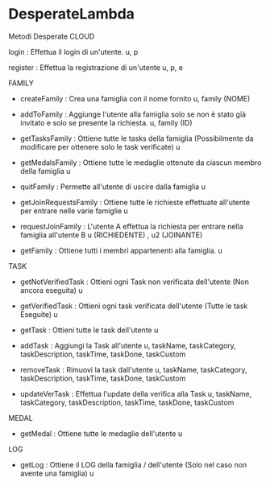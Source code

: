 # DesperateLambda
Metodi Desperate CLOUD

login : Effettua il login di un'utente.
u, p

register : Effettua la registrazione di un'utente
u, p, e


FAMILY
 - createFamily : Crea una famiglia con il nome fornito
    u, family (NOME)
    
 - addToFamily : Aggiunge l'utente alla famiglia solo se non è stato già invitato e solo se presente la richiesta.
    u, family  (ID)
    
 -  getTasksFamily : Ottiene tutte le tasks della famiglia (Possibilmente da modificare per ottenere solo le task verificate)
    u
 
 -  getMedalsFamily : Ottiene tutte le medaglie ottenute da ciascun membro della famiglia
    u
 
 -  quitFamily : Permette all'utente di uscire dalla famiglia
    u 
 
 -  getJoinRequestsFamily : Ottiene tutte le richieste effettuate all'utente per entrare nelle varie famiglie
    u
    
 -  requestJoinFamily : L'utente A effettua la richiesta per entrare nella famiglia all'utente B
    u (RICHIEDENTE) , u2 (JOINANTE)

 -  getFamily : Ottiene tutti i membri appartenenti alla famiglia.
    u
 
 
 TASK
  - getNotVerifiedTask : Ottieni ogni Task non verificata dell'utente (Non ancora eseguita)
    u
    
  - getVerifiedTask : Ottieni ogni task verificata dell'utente (Tutte le task Eseguite)
    u
    
  - getTask : Ottieni tutte le task dell'utente
    u
    
  - addTask : Aggiungi la Task all'utente
    u, taskName, taskCategory, taskDescription, taskTime, taskDone, taskCustom
    
  - removeTask : Rimuovi la task dall'utente
    u, taskName, taskCategory, taskDescription, taskTime, taskDone, taskCustom
    
  - updateVerTask : Effettua l'update della verifica alla Task
    u, taskName, taskCategory, taskDescription, taskTime, taskDone, taskCustom
    
 MEDAL
 -  getMedal : Ottiene tutte le medaglie dell'utente
    u

LOG
 -  getLog : Ottiene il LOG della famiglia / dell'utente (Solo nel caso non avente una famiglia)
    u
    
 
